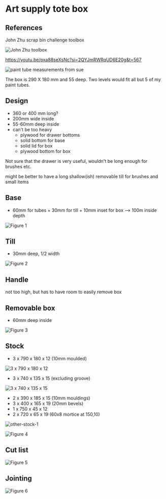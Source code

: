 
# Art supply tote box

## References

John Zhu scrap bin challenge toolbox

![John Zhu toolbox](images/art_tote/john-zhu-toolbox.jpg)

https://youtu.be/pxa88seXsNc?si=2QYJmRWRqUD6E20g&t=567


![paint tube measurements from sue](images/art_tote/paint-tube-measurements-from-sue.jpg)

The box is 290 X 180 mm and 55 deep. Two levels would fit all but 5 of my paint tubes.

          

## Design
- 360 or 400 mm long?
- 200mm wide inside
- 55-60mm deep inside
- can't be too heavy
  - plywood for drawer bottoms
  - solid bottom for base
  - solid lid for box
  - plywood bottom for box

Not sure that the drawer is very useful, wouldn't be long enough for brushes etc.

might be better to have a long shallow(ish) removable till for brushes and small items

          
## Base
- 60mm for tubes + 30mm for till + 10mm inset for box --> 100m inside depth

![Figure 1](art_tote/fig-1.svg)

## Till
- 30mm deep, 1/2 width

![Figure 2](art_tote/fig-2.svg)

## Handle
not too high, but has to have room to easily remove box
## Removable box
- 60mm deep inside

![Figure 3](art_tote/fig-3.svg)

## Stock

- 3 x 790 x 180 x 12 (10mm moulded)

![3 x 790 x 180 x 12](images/art_tote/3x790x180x12.jpg)

- 3 x 740 x 135 x 15 (excluding groove)

![3 x 740 x 135 x 15](images/art_tote/3x740x135x15.jpg)

- 2 x 390 x 185 x 15 (10mm mouldings)
- 3 x 400 x 165 x 19 (20mm bevels)
- 1 x 750 x 45 x 12
- 2 x 720 x 65 x 19 (60x8 mortice at 150,10)

![other-stock-1](images/art_tote/other-stock-1.jpg)

          

![Figure 4](art_tote/fig-4.svg)

## Cut list

![Figure 5](art_tote/fig-5.svg)

## Jointing

![Figure 6](art_tote/fig-6.svg)

